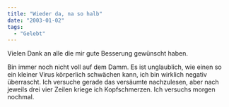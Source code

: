```yaml
---
title: "Wieder da, na so halb"
date: "2003-01-02"
tags:
  - "Gelebt"
---
```


Vielen Dank an alle die mir gute Besserung gewünscht haben.

Bin immer noch nicht voll auf dem Damm. Es ist unglaublich, wie einen so ein kleiner Virus körperlich schwächen kann, ich bin wirklich negativ überrascht. Ich versuche gerade das versäumte nachzulesen, aber nach jeweils drei vier Zeilen kriege ich Kopfschmerzen. Ich versuchs morgen nochmal.
